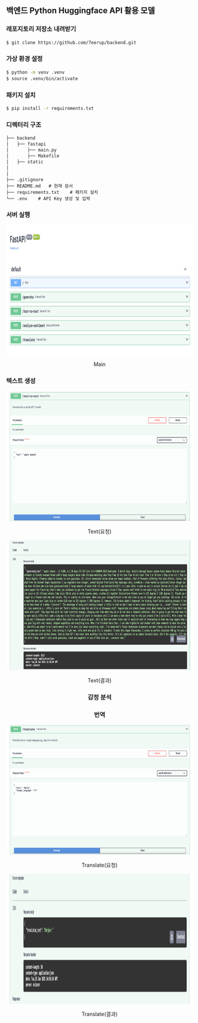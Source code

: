 ## 백엔드 Python Huggingface API 활용 모델


### 레포지토리 저장소 내려받기
```zsh
$ git clone https://github.com/7eerup/backend.git
```

### 가상 환경 설정
```zsh
$ python -m venv .venv
$ source .venv/bin/activate
```

### 패키지 설치
```zsh
$ pip install -r requirements.txt
```

### 디렉터리 구조
```
├── backend
│   ├── fastapi
│       ├── main.py
│       ├── Makefile
│   ├── static
│
│
├── .gitignore
├── README.md   # 현재 문서
├── requirements.txt    # 패키지 설치
└── .env    # API Key 생성 및 입력
```

### 서버 실행
<div style="center; text-align: center">
<img src="./static/main.png" width="700" height="350" alt="main">
<p>Main</p>
</div>


### 텍스트 생성
<div style="center; text-align: center;">
    <img src="./static/text_req.png" width="700" height="350" alt="Translate">
    <p>Text(요청)</p>
</div>


<div style="center; text-align: center;">
    <img src="./static/text_res.png" width="700" height="350" alt="Translate">
    <p>Text(결과)</p>


### 감정 분석



### 번역
<div style="center; text-align: center;">
    <img src="./static/translate_req.png" width="700" height="350" alt="Translate">
    <p>Translate(요청)</p>
</div>


<div style="center; text-align: center;">
    <img src="./static/translate_res.png" width="700" height="350" alt="Translate">
    <p>Translate(결과)</p>
</div>